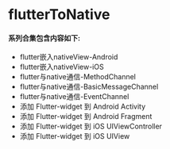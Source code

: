 # flutterToNative
#### 系列合集包含内容如下:
*  flutter嵌入nativeView-Android  
*  flutter嵌入nativeView-iOS 
*  flutter与native通信-MethodChannel 
*  flutter与native通信-BasicMessageChannel 
*  flutter与native通信-EventChannel 
*  添加 Flutter-widget 到 Android Activity 
*  添加 Flutter-widget 到 Android Fragment 
*  添加 Flutter-widget 到 iOS UIViewController 
*  添加 Flutter-widget 到 iOS UIView
